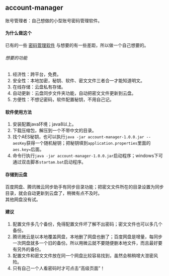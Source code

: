 ## account-manager
账号管理者：自己想做的小型账号密码管理软件。

#### 为什么做这个
已有的一些 [密码管理软件](https://www.zhihu.com/question/27338793) 与想要的有一些差距，所以做一个自己想要的。  
###### 想要的功能 
1. 经济性：跨平台，免费。
2. 安全性：本地加密，秘钥、软件、密文文件三者合一才能知道明文。
3. 在线存储：云盘私有存储。
4. 自动更新：云盘同步文件夹功能，自动把密文文件更新到云盘。
5. 方便性：不想记密码，软件配置秘钥，不用自己记。  

#### 软件使用方法
1. 安装配置java环境；java8以上。
2. 下载压缩包，解压到一个不带中文的目录。
3. 找个AES秘钥，也可以执行`java -jar account-manager-1.0.0.jar --aesKey`获得一个随机秘钥；把秘钥填到`application.properties`里面的`aes.key=`后面。
4. 命令行执行`java -jar account-manager-1.0.0.jar`启动程序；windows下可通过双击脚本`startam.bat`启动程序。

#### 存储到云盘
百度网盘、腾讯微云同步助手有同步目录功能；把密文文件所在的目录设置为同步目录，就会自动更新到云盘了，稍微有点不及时。  
其他网盘没有试。

#### 建议
1. 配置文件多几个备份，免得配置文件坏了解不出密码；密文文件也可以多几个备份。
2. 腾讯微云是以本地覆盖网盘，本地删了网盘也删了；百度网盘是增量，每同步一次网盘就多一个旧的备份。所以用微云就不要随便删本地文件，而且最好要有另外的备份。
3. 配置文件和密文文件放在同一个网盘比较容易找到，虽然会稍稍增大泄密风险。
4. 只有自己一个人看密码时才可点击“高级页面”！